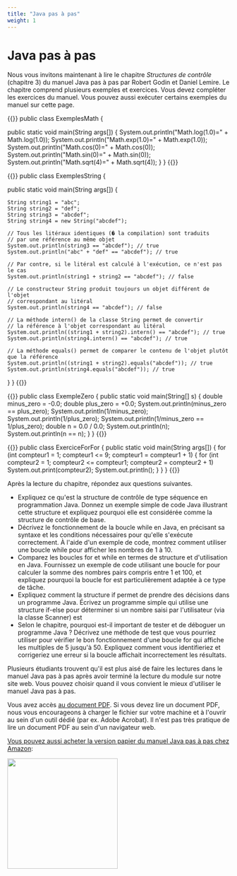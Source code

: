 ```yaml
---
title: "Java pas à pas"
weight: 1
---
```


# Java pas à pas

Nous vous invitons maintenant à lire le chapitre  *Structures de contrôle* (chapitre 3)  du  manuel Java pas à pas par Robert Godin et Daniel Lemire. Le chapitre comprend plusieurs exemples et exercices. Vous devez compléter les exercices du manuel. Vous pouvez aussi exécuter certains exemples du manuel sur cette page.

{{<inlineJava path="ExemplesMath.java" lang="java" >}}
public class ExemplesMath {

  public static void main(String args[]) {
    System.out.println("Math.log(1.0)=" + Math.log(1.0));
    System.out.println("Math.exp(1.0)=" + Math.exp(1.0));
    System.out.println("Math.cos(0)=" + Math.cos(0));
    System.out.println("Math.sin(0)=" + Math.sin(0));
    System.out.println("Math.sqrt(4)=" + Math.sqrt(4));
  }
}
{{</inlineJava>}}


{{<inlineJava path="ExemplesString.java" lang="java" >}}
public class ExemplesString {

  public static void main(String args[]) {

    String string1 = "abc";
    String string2 = "def";
    String string3 = "abcdef";
    String string4 = new String("abcdef");

    // Tous les litéraux identiques (� la compilation) sont traduits
    // par une référence au même objet
    System.out.println(string3 == "abcdef"); // true
    System.out.println("abc" + "def" == "abcdef"); // true

    // Par contre, si le litéral est calculé à l'exécution, ce n'est pas le cas
    System.out.println(string1 + string2 == "abcdef"); // false

    // Le constructeur String produit toujours un objet différent de l'objet
    // correspondant au litéral
    System.out.println(string4 == "abcdef"); // false

    // La méthode intern() de la classe String permet de convertir
    // la référence à l'objet correspondant au litéral
    System.out.println((string1 + string2).intern() == "abcdef"); // true
    System.out.println(string4.intern() == "abcdef"); // true

    // La méthode equals() permet de comparer le contenu de l'objet plutôt que la référence
    System.out.println((string1 + string2).equals("abcdef")); // true
    System.out.println(string4.equals("abcdef")); // true
  }
}
{{</inlineJava>}}


{{<inlineJava path="ExempleZero.java" lang="java" >}}
public class ExempleZero {
  public static void main(String[] s) {
    double minus_zero = -0.0;
    double plus_zero = +0.0;
    System.out.println(minus_zero == plus_zero);
    System.out.println(1/minus_zero);
    System.out.println(1/plus_zero);
    System.out.println(1/minus_zero == 1/plus_zero);
    double n = 0.0 / 0.0;
    System.out.println(n);
    System.out.println(n == n);
  }
}
{{</inlineJava>}}


{{<inlineJava path="ExerciceForFor.java" lang="java" >}}
public class ExerciceForFor {
  public static void main(String args[]) {
    for (int compteur1 = 1; compteur1 <= 9; compteur1 = compteur1 + 1) {
      for (int compteur2 = 1; compteur2 <= compteur1; compteur2 = compteur2 + 1)
        System.out.print(compteur2);
      System.out.println();
    }
  }
}
{{</inlineJava>}}





Après la lecture du chapitre, répondez aux questions suivantes.

- Expliquez ce qu'est la structure de contrôle de type séquence en programmation Java. Donnez un exemple simple de code Java illustrant cette structure et expliquez pourquoi elle est considérée comme la structure de contrôle de base.
- Décrivez le fonctionnement de la boucle while en Java, en précisant sa syntaxe et les conditions nécessaires pour qu'elle s'exécute correctement. À l'aide d'un exemple de code, montrez comment utiliser une boucle while pour afficher les nombres de 1 à 10.
- Comparez les boucles for et while en termes de structure et d'utilisation en Java. Fournissez un exemple de code utilisant une boucle for pour calculer la somme des nombres pairs compris entre 1 et 100, et expliquez pourquoi la boucle for est particulièrement adaptée à ce type de tâche.
- Expliquez comment la structure if permet de prendre des décisions dans un programme Java. Écrivez un programme simple qui utilise une structure if-else pour déterminer si un nombre saisi par l'utilisateur (via la classe Scanner) est 
- Selon le chapitre, pourquoi est-il important de tester et de déboguer un programme Java ? Décrivez une méthode de test que vous pourriez utiliser pour vérifier le bon fonctionnement d'une boucle for qui affiche les multiples de 5 jusqu'à 50. Expliquez comment vous identifieriez et corrigeriez une erreur si la boucle affichait incorrectement les résultats.

Plusieurs étudiants trouvent qu'il est plus aisé de faire les lectures dans le manuel Java pas à pas après avoir terminé la lecture du module sur notre site web. Vous pouvez choisir quand il vous convient le mieux d'utiliser le manuel Java pas à pas.


Vous avez accès <a href="https://raw.githubusercontent.com/RobertGodin/JavaPasAPas/master/JavaPasAPas.pdf">au document PDF</a>. Si vous devez lire un document PDF, nous vous encourageons à charger le fichier sur votre machine et à l'ouvrir au sein d'un outil dédié (par ex. Adobe Acrobat). Il n'est pas très pratique de lire un document PDF au sein d'un navigateur web.


<a href="https://www.amazon.ca/Java-pas-Introduction-programmation-langage/dp/B0CR7RW87Y/">Vous pouvez aussi acheter la version papier du manuel Java pas à pas chez Amazon</a>:

<div><a href="https://www.amazon.ca/Java-pas-Introduction-programmation-langage/dp/B0CR7RW87Y/"><img src="https://m.media-amazon.com/images/I/61tnblFlmmL._SL1499_.jpg" width="250px" style="margin-left:auto; margin-right:auto;"></a></div>
